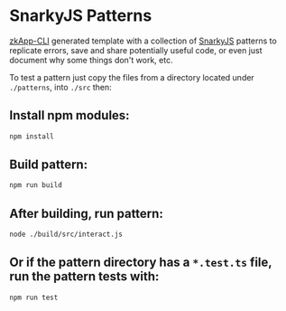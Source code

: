 # SnarkyJS Patterns

[zkApp-CLI](https://github.com/o1-labs/zkapp-cli) generated template with a collection of [SnarkyJS](https://github.com/o1-labs/snarkyjs) patterns
to replicate errors, save and share potentially useful code,
or even just document why some things don't work, etc.

To test a pattern just copy the files from a directory
located under `./patterns`, into `./src` then:

## Install npm modules:

```sh
npm install
```

## Build pattern:

```sh
npm run build
```
## After building, run pattern:

```sh
node ./build/src/interact.js
```
## Or if the pattern directory has a `*.test.ts` file, run the pattern tests with:

```sh
npm run test
```
